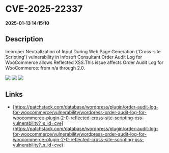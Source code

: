 # CVE-2025-22337

**2025-01-13 14:15:10**

## Description
Improper Neutralization of Input During Web Page Generation ('Cross-site Scripting') vulnerability in Infosoft Consultant Order Audit Log for WooCommerce allows Reflected XSS.This issue affects Order Audit Log for WooCommerce: from n/a through 2.0.

![](https://img.shields.io/static/v1?label=Score&message=7.1&color=red)
![](https://img.shields.io/static/v1?label=Severity&message=HIGH&color=red)
![](https://img.shields.io/static/v1?label=CWE&message=XSS&color=green)

## Links
- [https://patchstack.com/database/wordpress/plugin/order-audit-log-for-woocommerce/vulnerability/wordpress-order-audit-log-for-woocommerce-plugin-2-0-reflected-cross-site-scripting-xss-vulnerability?_s_id=cve](https://patchstack.com/database/wordpress/plugin/order-audit-log-for-woocommerce/vulnerability/wordpress-order-audit-log-for-woocommerce-plugin-2-0-reflected-cross-site-scripting-xss-vulnerability?_s_id=cve)
